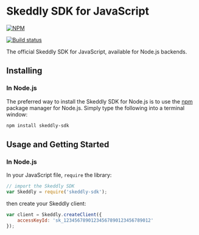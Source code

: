 # Skeddly SDK for JavaScript

[![NPM](https://nodei.co/npm/skeddly-sdk.svg?downloads=true&downloadRank=true&stars=true)](https://nodei.co/npm/skeddly-sdk/)

[![Build status](https://ci.appveyor.com/api/projects/status/7kyj1hay3x46hb61?svg=true)](https://ci.appveyor.com/project/eleven41/skeddly-sdk-js)

The official Skeddly SDK for JavaScript, available for Node.js backends.

## Installing

### In Node.js

The preferred way to install the Skeddly SDK for Node.js is to use the
[npm](http://npmjs.org) package manager for Node.js. Simply type the following
into a terminal window:

```sh
npm install skeddly-sdk
```

## Usage and Getting Started

### In Node.js

In your JavaScript file, `require` the library:

```javascript
// import the Skeddly SDK
var Skeddly = require('skeddly-sdk');
```

then create your Skeddly client:

```javascript
var client = Skeddly.createClient({
    accessKeyId: 'sk_12345678901234567890123456789012'
});
```
